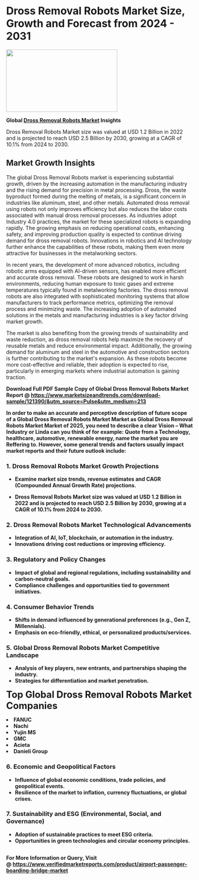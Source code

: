 <H1>Dross Removal Robots Market Size, Growth and Forecast from 2024 - 2031</H1><img class="aligncenter size-medium wp-image-584254" src="https://thirdeyenews.in/wp-content/uploads/2024/09/Global-Market-Research-300x168.jpeg" alt="" width="300" height="168" /><p><strong>Global&nbsp;<a href="https://www.marketsizeandtrends.com/download-sample/121390/&amp;utm_source=Pulse&amp;utm_medium=213">Dross Removal Robots Market</a> Insights</strong></p><p>Dross Removal Robots Market size was valued at USD 1.2 Billion in 2022 and is projected to reach USD 2.5 Billion by 2030, growing at a CAGR of 10.1% from 2024 to 2030.</p><p><h2>Market Growth Insights</h2> <p>The global Dross Removal Robots market is experiencing substantial growth, driven by the increasing automation in the manufacturing industry and the rising demand for precision in metal processing. Dross, the waste byproduct formed during the melting of metals, is a significant concern in industries like aluminum, steel, and other metals. Automated dross removal using robots not only improves efficiency but also reduces the labor costs associated with manual dross removal processes. As industries adopt Industry 4.0 practices, the market for these specialized robots is expanding rapidly. The growing emphasis on reducing operational costs, enhancing safety, and improving production quality is expected to continue driving demand for dross removal robots. Innovations in robotics and AI technology further enhance the capabilities of these robots, making them even more attractive for businesses in the metalworking sectors.</p> <p><strong></strong></p> <p>In recent years, the development of more advanced robotics, including robotic arms equipped with AI-driven sensors, has enabled more efficient and accurate dross removal. These robots are designed to work in harsh environments, reducing human exposure to toxic gases and extreme temperatures typically found in metalworking factories. The dross removal robots are also integrated with sophisticated monitoring systems that allow manufacturers to track performance metrics, optimizing the removal process and minimizing waste. The increasing adoption of automated solutions in the metals and manufacturing industries is a key factor driving market growth.</p> <p>The market is also benefiting from the growing trends of sustainability and waste reduction, as dross removal robots help maximize the recovery of reusable metals and reduce environmental impact. Additionally, the growing demand for aluminum and steel in the automotive and construction sectors is further contributing to the market's expansion. As these robots become more cost-effective and reliable, their adoption is expected to rise, particularly in emerging markets where industrial automation is gaining traction.</p> <p><strong></p><p><span class=""><strong>Download Full PDF Sample Copy of Global Dross Removal Robots Market Report</strong> @ <a href="https://www.marketsizeandtrends.com/download-sample/121390/&amp;utm_source=Pulse&amp;utm_medium=213" target="_blank">https://www.marketsizeandtrends.com/download-sample/121390/&amp;utm_source=Pulse&amp;utm_medium=213</a></span></p><p>In order to make an accurate and perceptive description of future scope of a Global&nbsp;Dross Removal Robots Market Market as Global&nbsp;Dross Removal Robots Market Market of 2025, you need to describe a clear Vision &ndash; What Industry or Linda can you think of for example: Quote from a Technology, healthcare, automotive, renewable energy, name the market you are Reffering to. However, some general trends and factors usually impact market reports and their future outlook include:</p><h3>1.&nbsp;<strong>Dross Removal Robots Market Growth Projections</strong></h3><ul><li>Examine market size trends, revenue estimates and CAGR (Compounded Annual Growth Rate) projections.</li><li><p>Dross Removal Robots Market size was valued at USD 1.2 Billion in 2022 and is projected to reach USD 2.5 Billion by 2030, growing at a CAGR of 10.1% from 2024 to 2030.</p></li></ul><h3>2.&nbsp;<strong>Dross Removal Robots Market Technological Advancements</strong></h3><ul><li>Integration of AI, IoT, blockchain, or automation in the industry.</li><li>Innovations driving cost reductions or improving efficiency.</li></ul><h3>3.&nbsp;<strong>Regulatory and Policy Changes</strong></h3><ul><li>Impact of global and regional regulations, including sustainability and carbon-neutral goals.</li><li>Compliance challenges and opportunities tied to government initiatives.</li></ul><h3>4.&nbsp;<strong>Consumer Behavior Trends</strong></h3><ul><li>Shifts in demand influenced by generational preferences (e.g., Gen Z, Millennials).</li><li>Emphasis on eco-friendly, ethical, or personalized products/services.</li></ul><h3>5.&nbsp;<strong>Global Dross Removal Robots Market Competitive Landscape</strong></h3><ul><li>Analysis of key players, new entrants, and partnerships shaping the industry.</li><li>Strategies for differentiation and market penetration.</li></ul><p data-pm-slice="1 1 []"><span style="color: inherit; font-family: inherit; font-size: 25px;">Top Global Dross Removal Robots Market Companies</span></p><div class="" data-test-id=""><p><li>FANUC</li><li> Nachi</li><li> Yujin MS</li><li> GMC</li><li> Acieta</li><li> Danieli Group</li></p></div><h3>6.&nbsp;<strong>Economic and Geopolitical Factors</strong></h3><ul><li>Influence of global economic conditions, trade policies, and geopolitical events.</li><li>Resilience of the market to inflation, currency fluctuations, or global crises.</li></ul><h3>7.&nbsp;<strong>Sustainability and ESG (Environmental, Social, and Governance)</strong></h3><ul><li>Adoption of sustainable practices to meet ESG criteria.</li><li>Opportunities in green technologies and circular economy principles.</li></ul><h2><strong style="font-size: 14px;">For More Information or Query, Visit @&nbsp;</strong><a style="background-color: #ffffff; font-size: 14px;" href="https://www.marketsizeandtrends.com/report/dross-removal-robots-market/" target="_blank">https://www.verifiedmarketreports.com/product/airport-passenger-boarding-bridge-market</a></h2>
